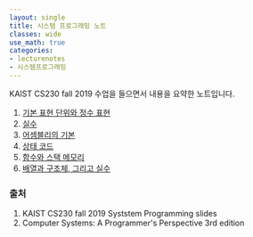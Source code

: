 ```yaml
---
layout: single
title: 시스템 프로그래밍 노트
classes: wide
use_math: true
categories:
- lecturenotes
- 시스템프로그래밍
---
```


KAIST CS230 fall 2019 수업을 들으면서 내용을 요약한 노트입니다.	

1. [기본 표현 단위와 정수 표현](/lecturenotes/시스템프로그래밍/note1)
2. [실수](/lecturenotes/시스템프로그래밍/note2)
3. [어셈블리의 기본](/lecturenotes/시스템프로그래밍/note3)
4. [상태 코드](/lecturenotes/시스템프로그래밍/note4)
5. [함수와 스택 메모리](/lecturenotes/시스템프로그래밍/note5)
6. [배열과 구조체, 그리고 실수](/lecturenotes/시스템프로그래밍/note6)


### 출처
1. KAIST CS230 fall 2019 Syststem Programming slides
2. Computer Systems: A Programmer's Perspective 3rd edition